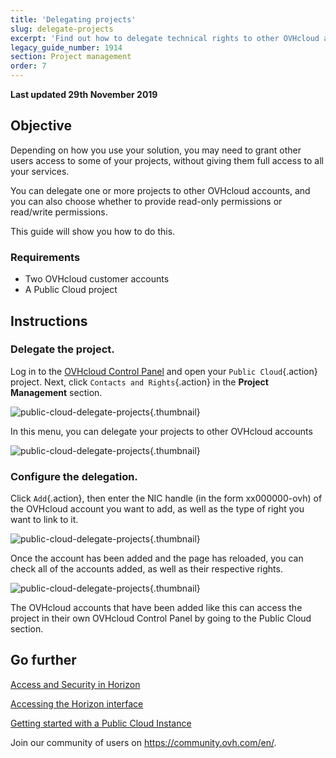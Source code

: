 ```yaml
---
title: 'Delegating projects'
slug: delegate-projects
excerpt: 'Find out how to delegate technical rights to other OVHcloud accounts for a Public Cloud project'
legacy_guide_number: 1914
section: Project management
order: 7
---
```


**Last updated 29th November 2019**
 
## Objective

Depending on how you use your solution, you may need to grant other users access to some of your projects, without giving them full access to all your services. 

You can delegate one or more projects to other OVHcloud accounts, and you can also choose whether to provide read-only permissions or read/write permissions.

This guide will show you how to do this.


### Requirements

- Two OVHcloud customer accounts
- A Public Cloud project


## Instructions 

### Delegate the project.

Log in to the [OVHcloud Control Panel](https://ca.ovh.com/auth/?action=gotomanager&from=https://www.ovh.com.au/&ovhSubsidiary=au) and open your `Public Cloud`{.action} project. Next, click `Contacts and Rights`{.action} in the **Project Management** section.


![public-cloud-delegate-projects](images/pcidelegateprojects1.png){.thumbnail}

In this menu, you can delegate your projects to other OVHcloud accounts

![public-cloud-delegate-projects](images/pcidelegateprojects2.png){.thumbnail}

### Configure the delegation.

Click `Add`{.action}, then enter the NIC handle (in the form xx000000-ovh) of the OVHcloud account you want to add, as well as the type of right you want to link to it.

![public-cloud-delegate-projects](images/pcidelegateprojects3.png){.thumbnail}

Once the account has been added and the page has reloaded, you can check all of the accounts added, as well as their respective rights.

![public-cloud-delegate-projects](images/pcidelegateprojects4.png){.thumbnail}

The OVHcloud accounts that have been added like this can access the project in their own OVHcloud Control Panel by going to the Public Cloud section.

## Go further

[Access and Security in Horizon](../access_and_security_in_horizon/)

[Accessing the Horizon interface](../configure_user_access_to_horizon/)

[Getting started with a Public Cloud Instance](../get-started-with-a-public-cloud-instance/)

Join our community of users on <https://community.ovh.com/en/>.
